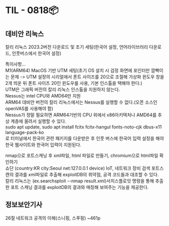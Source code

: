 # TIL - 0818📦

## 데비안 리눅스
칼리 리눅스 2023.2버전 다운로드 및 초기 세팅(한국어 설정, 언어라이브러리 다운로드, 인풋버스에서 한국어 설정)  
  
특이사항...  
M1(ARM64) MacOS 기반 UTM 세팅(초기 OS 설치 시 검정 화면에 포인터만 깜빡이는 문제 -> UTM 설정의 시리얼에서 폰트 사이즈를 20으로 조절해 가상화 윈도우 창을 2개 띄운 뒤 폰트 사이즈 20인 윈도우를 사용, 기본 인스톨을 택해야 한다.)  
UTM은 그래픽 버전의 칼리 리눅스 인스톨을 지원하지 않는다.  
Nessus는 intel CPU와 AMD64만 지원  
ARM64 데비안 버전의 칼리 리눅스에서는 Nessus를 실행할 수 없다.(오픈 소스인 openVAS를 사용해야 함)  
Nessus가 정말 필요하면 ARM64기반의 CPU 위에서 x86아키텍처나 AMD64를 추상 계층에 올려서 실행할 수 있다.  
sudo apt update, sudo apt install fcitx fcitx-hangul fonts-noto-cjk dbus-x11 language-pack-ko  
로 터미널에서 한국어 관련 패키지를 다운받은 후 인풋 버스에 한국어 입력 설정을 해야 한국 웹사이트와 한국어 입력이 지원된다.  
   
nmap으로 포트스캐닝 후 xml파일, html 파일로 만들기, chromium으로 html파일 확인하기  
쇼단 (country:KR city:Seoul net:127.0.0.1 device) IoT, 네트워크 장비 검색
포트스캔의 결과를 xml파일로 추출해 exploitDB의 취약점, 공격 코드들과 대조할 수 있다.  
칼리 리눅스는 (ex.searchsploit --nmap result.xml)서치스플로잇 명령을 통해 추출한 포트 스캐닝 결과를 exploitDB의 결과와 매칭해 보여주는 기능을 제공한다.  

## 정보보안기사
26절 네트워크 공격의 이해(스니핑, 스푸핑) ~461p
